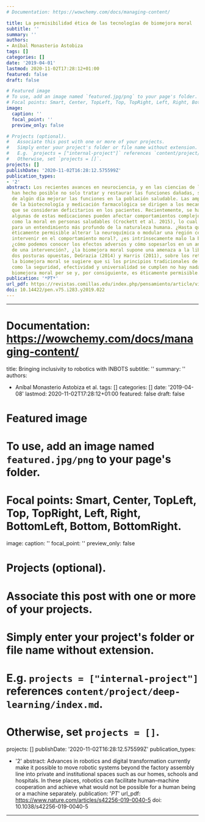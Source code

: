 ```yaml
---
# Documentation: https://wowchemy.com/docs/managing-content/

title: La permisibilidad ética de las tecnologías de biomejora moral
subtitle: ''
summary: ''
authors:
- Aníbal Monasterio Astobiza
tags: []
categories: []
date: '2019-04-01'
lastmod: 2020-11-02T17:28:12+01:00
featured: false
draft: false

# Featured image
# To use, add an image named `featured.jpg/png` to your page's folder.
# Focal points: Smart, Center, TopLeft, Top, TopRight, Left, Right, BottomLeft, Bottom, BottomRight.
image:
  caption: ''
  focal_point: ''
  preview_only: false

# Projects (optional).
#   Associate this post with one or more of your projects.
#   Simply enter your project's folder or file name without extension.
#   E.g. `projects = ["internal-project"]` references `content/project/deep-learning/index.md`.
#   Otherwise, set `projects = []`.
projects: []
publishDate: '2020-11-02T16:28:12.575599Z'
publication_types:
- '2'
abstract: Los recientes avances en neurociencia, y en las ciencias de la vida en general,
  han hecho posible no solo tratar y restaurar las funciones dañadas, sino la posibilidad
  de algún día mejorar las funciones en la población saludable. Las amplias aplicaciones
  de la biotecnología y medicación farmacológica se dirigen a los mecanismos próximos
  que se consideran deficitarios en los pacientes. Recientemente, se ha mostrado como
  algunas de estas medicaciones pueden afectar comportamientos complejos humanos,
  como la moral en personas saludables (Crockett et al. 2015), lo cual abre la puerta
  para un entendimiento más profundo de la naturaleza humana. ¿Hasta que punto es
  éticamente permisible alterar la neuroquímica o modular una región cerebral para
  intervenir en el comportamiento moral?, ¿es intrínsecamente malo la biomejora moral?,
  ¿cómo podemos conocer los efectos adversos y cómo sopesarlos en un análisis coste/beneficio
  de una intervención?, ¿la biomejora moral supone una amenaza a la libertad? Considerando
  dos posturas opuestas, DeGrazia (2014) y Harris (2011), sobre los retos éticos de
  la biomejora moral se sugiere que si los principios tradicionales de la bioética
  como la seguridad, efectividad y universalidad se cumplen no hay nada malo en la
  biomejora moral per se y, por consiguiente, es éticamente permisible.
publication: '*PT*'
url_pdf: https://revistas.comillas.edu/index.php/pensamiento/article/view/11334
doi: 10.14422/pen.v75.i283.y2019.022
---
```


---
# Documentation: https://wowchemy.com/docs/managing-content/

title: Bringing inclusivity to robotics with INBOTS
subtitle: ''
summary: ''
authors:
- Aníbal Monasterio Astobiza et al.
tags: []
categories: []
date: '2019-04-08'
lastmod: 2020-11-02T17:28:12+01:00
featured: false
draft: false

# Featured image
# To use, add an image named `featured.jpg/png` to your page's folder.
# Focal points: Smart, Center, TopLeft, Top, TopRight, Left, Right, BottomLeft, Bottom, BottomRight.
image:
  caption: ''
  focal_point: ''
  preview_only: false

# Projects (optional).
#   Associate this post with one or more of your projects.
#   Simply enter your project's folder or file name without extension.
#   E.g. `projects = ["internal-project"]` references `content/project/deep-learning/index.md`.
#   Otherwise, set `projects = []`.
projects: []
publishDate: '2020-11-02T16:28:12.575599Z'
publication_types:
- '2'
abstract: Advances in robotics and digital transformation currently make it possible to move robotic systems beyond the factory assembly line into private and institutional spaces such as our homes, schools and hospitals. In these places, robotics can facilitate human–machine cooperation and achieve what would not be possible for a human being or a machine separately.
publication: '*PT*'
url_pdf: https://www.nature.com/articles/s42256-019-0040-5
doi: 10.1038/s42256-019-0040-5
---

